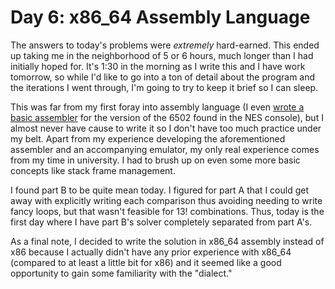 # Day 6: x86_64 Assembly Language

The answers to today's problems were _extremely_ hard-earned. This ended up taking me in the neighborhood of 5 or 6
hours, much longer than I had initially hoped for. It's 1:30 in the morning as I write this and I have work tomorrow, so
while I'd like to go into a ton of detail about the program and the iterations I went through, I'm going to try to keep
it brief so I can sleep.

This was far from my first foray into assembly language (I even
[wrote a basic assembler](https://github.com/caseif/Mossy) for the version of the 6502 found in the NES console), but I
almost never have cause to write it so I don't have too much practice under my belt. Apart from my experience developing
the aforementioned assembler and an accompanying emulator, my only real experience comes from my time in university. I
had to brush up on even some more basic concepts like stack frame management.

I found part B to be quite mean today. I figured for part A that I could get away with explicitly writing each
comparison thus avoiding needing to write fancy loops, but that wasn't feasible for 13! combinations. Thus, today is the
first day where I have part B's solver completely separated from part A's.

As a final note, I decided to write the solution in x86_64 assembly instead of x86 because I actually didn't have any
prior experience with x86_64 (compared to at least a little bit for x86) and it seemed like a good opportunity to gain
some familiarity with the "dialect."

